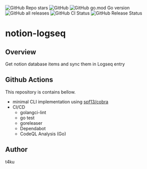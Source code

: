 ![GitHub Repo stars](https://img.shields.io/github/stars/t4ku/notion-logseq?style=social)
![GitHub](https://img.shields.io/github/license/t4ku/notion-logseq)
![GitHub go.mod Go version](https://img.shields.io/github/go-mod/go-version/t4ku/notion-logseq)
![GitHub all releases](https://img.shields.io/github/downloads/t4ku/notion-logseq/total)
![GitHub CI Status](https://img.shields.io/github/workflow/status/t4ku/notion-logseq/ci?label=CI)
![GitHub Release Status](https://img.shields.io/github/workflow/status/t4ku/notion-logseq/Release?label=release)

# notion-logseq

## Overview

Get notion database items and sync them in Logseq entry

## Github Actions

This repository is contains bellow.

- minimal CLI implementation using [spf13/cobra](https://github.com/spf13/cobra)
- CI/CD
  - golangci-lint
  - go test
  - goreleaser
  - Dependabot
  - CodeQL Analysis (Go)

## Author
t4ku
